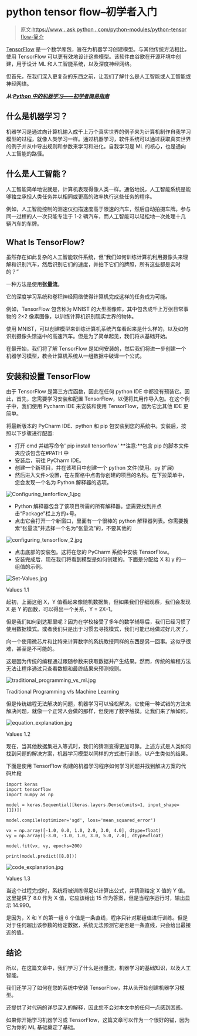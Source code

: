 # python tensor flow–初学者入门

> 原文:[https://www . ask python . com/python-modules/python-tensor flow-简介](https://www.askpython.com/python-modules/python-tensorflow-introduction)

[TensorFlow](https://www.tensorflow.org/) 是一个数学库包，旨在为机器学习创建模型。与其他传统方法相比，使用 TensorFlow 可以更有效地设计这些模型。该软件由谷歌在开源环境中创建，用于设计 ML 和人工智能系统，以及深度神经网络。

但首先，在我们深入更复杂的东西之前，让我们了解什么是人工智能或人工智能或神经网络。

***从:[Python 中的机器学习——初学者简易指南](https://www.askpython.com/python/machine-learning-introduction)***

## 什么是机器学习？

机器学习是通过向计算机输入成千上万个真实世界的例子来为计算机制作自我学习模型的过程，就像人类学习一样。通过机器学习，软件系统可以通过获取真实世界的例子并从中导出规则和参数来学习和进化。自我学习是 ML 的核心，也是通向人工智能的路径。

## 什么是人工智能？

人工智能简单地说就是，计算机表现得像人类一样。通俗地说，人工智能系统是能够独立承担人类任务并以相同或更高的效率执行这些任务的程序。

例如，人工智能控制的测速仪扫描速度高于限速的汽车，然后自动拍摄车牌。参与同一过程的人一次只能专注于 1-2 辆汽车，而人工智能可以轻松地一次处理十几辆汽车的车牌。

## What Is TensorFlow?

虽然存在如此复杂的人工智能软件系统，但“我们如何训练计算机利用摄像头来理解和识别汽车，然后识别它们的速度，并拍下它们的牌照，所有这些都是实时的？”

一种方法是使用**张量流**。

它的深度学习系统和卷积神经网络使得计算机完成这样的任务成为可能。

例如，TensorFlow 包含称为 MNIST 的大型图像库，其中包含成千上万张日常事物的 2×2 像素图像，以训练计算机识别现实世界的物体。

使用 MNIST，可以创建模型来训练计算机系统汽车看起来是什么样的，以及如何识别摄像头馈送中的高速汽车。但是为了简单起见，我们将从基础开始。

在最开始，我们将了解 TensorFlow 是如何安装的，然后我们将进一步创建一个机器学习模型，教会计算机系统从一组数据中破译一个公式。

## 安装和设置 TensorFlow

由于 TensorFlow 是第三方库函数，因此在任何 python IDE 中都没有预装它。因此，首先，您需要学习安装和配置 TensorFlow，以便将其用作导入包。在这个例子中，我们使用 Pycharm IDE 来安装和使用 TensorFlow，因为它比其他 IDE 更简单。

将最新版本的 PyCharm IDE、python 和 pip 包安装到您的系统中。安装后，按照以下步骤进行配置:

*   打开 cmd 并编写命令' pip install tensorflow' **注意:**包含 pip 的脚本文件夹应该包含在#PATH 中
*   安装后，前往 PyCharm IDE。
*   创建一个新项目，并在该项目中创建一个 python 文件(使用。py 扩展)
*   然后进入文件>设置，在左窗格中点击你创建的项目的名称。在下拉菜单中，您会发现一个名为 Python 解释器的选项。

![Configuring_tenforflow_1.jpg](../Images/f837bf2d20a3be215f3d5326ca6f846e.png)

*   Python 解释器包含了该项目所需的所有解释器。您需要找到并点击“Package”栏上方的+号。
*   点击它会打开一个新窗口，里面有一个很棒的 python 解释器列表。你需要搜索“张量流”并选择一个名为“张量流”的，不要其他的

![configuring_tensorflow_2.jpg](../Images/86b287528d5080addb5b058fa4f8cc84.png)

*   点击底部的安装包。这将在您的 PyCharm 系统中安装 TensorFlow。
*   安装完成后，现在我们将看到模型是如何创建的。下面是分配给 X 和 y 的一组值的示例。

![Set-Values.jpg](../Images/e7034412d69879c44c9974a447b45a6e.png)

Values 1.1

起初，上面这组 X，Y 值看起来像随机数据集，但如果我们仔细观察，我们会发现 X 是 Y 的函数，可以得出一个关系，Y = 2X–1。

但是我们如何到达那里呢？因为在学校接受了多年的数学辅导后，我们已经习惯了使用数据模式。或者我们只是出于习惯去寻找模式，我们可能已经做过好几次了。

向一个使用微芯片和比特来计算数字的系统教授同样的东西是另一回事。这似乎很难，甚至是不可能的。

这是因为传统的编程通过跟随参数来获取数据并产生结果。然而，传统的编程方法无法让程序通过只查看数据和最终结果来预测规则。

![traditional_programming_vs_ml.jpg](../Images/99f9670ccea14d6c6999d6b76b14e166.png)

Traditional Programming v/s Machine Learning

但是传统编程无法解决的问题，机器学习可以轻松解决。它使用一种试错的方法来解决问题，就像一个正常人会做的那样，但使用了数字触摸。让我们来了解如何。

![equation_explanation.jpg](../Images/362863b6f5169ba7384b9f4afbfef447.png)

Values 1.2

现在，当其他数据集进入等式时，我们的猜测变得更加可靠。上述方式是人类如何找到问题的解决方案，机器学习模型以同样的方式进行训练，以产生类似的结果。

下面是使用 TensorFlow 构建的机器学习程序如何学习问题并找到解决方案的代码片段

```
import keras
import tensorflow
import numpy as np

model = keras.Sequential([keras.layers.Dense(units=1, input_shape=[1])])

model.compile(optimizer='sgd', loss='mean_squared_error')

vx = np.array([-1.0, 0.0, 1.0, 2.0, 3.0, 4.0], dtype=float)
vy = np.array([-3.0, -1.0, 1.0, 3.0, 5.0, 7.0], dtype=float)

model.fit(vx, vy, epochs=200)

print(model.predict([8.0]))

```

![code_explanation.jpg](../Images/8dab60b20b6f58e5f30c4e3ccc2540de.png)

Values 1.3

当这个过程完成时，系统将被训练得足以计算出公式，并猜测给定 X 值的 Y 值。这里提供了 8.0 作为 X 值，它应该给出 15 作为答案，但是当程序运行时，输出显示 14.990。

是因为，X 和 Y 的第一组 6 个值是一条直线，程序只针对那组值进行训练。但是对于任何超出该参数的给定数据，系统无法预测它是否是一条直线，只会给出最接近的值。

## 结论

所以，在这篇文章中，我们学习了什么是张量流，机器学习的基础知识，以及人工智能。

我们还学习了如何在您的系统中安装 TensorFlow，并从头开始创建机器学习模型。

还提供了对代码的详尽深入的解释，因此您不会对本文中的任何一点感到困惑。

如果你开始学习机器学习或 TensorFlow，这篇文章可以作为一个很好的锚，因为它为你的 ML 基础奠定了基础。
